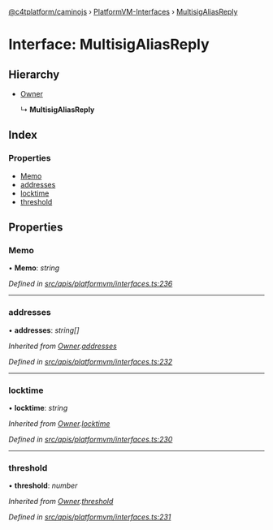 [@c4tplatform/caminojs](../README.md) › [PlatformVM-Interfaces](../modules/platformvm_interfaces.md) › [MultisigAliasReply](platformvm_interfaces.multisigaliasreply.md)

# Interface: MultisigAliasReply

## Hierarchy

* [Owner](platformvm_interfaces.owner.md)

  ↳ **MultisigAliasReply**

## Index

### Properties

* [Memo](platformvm_interfaces.multisigaliasreply.md#memo)
* [addresses](platformvm_interfaces.multisigaliasreply.md#addresses)
* [locktime](platformvm_interfaces.multisigaliasreply.md#locktime)
* [threshold](platformvm_interfaces.multisigaliasreply.md#threshold)

## Properties

###  Memo

• **Memo**: *string*

*Defined in [src/apis/platformvm/interfaces.ts:236](https://github.com/chain4travel/caminojs/blob/8077d740/src/apis/platformvm/interfaces.ts#L236)*

___

###  addresses

• **addresses**: *string[]*

*Inherited from [Owner](platformvm_interfaces.owner.md).[addresses](platformvm_interfaces.owner.md#addresses)*

*Defined in [src/apis/platformvm/interfaces.ts:232](https://github.com/chain4travel/caminojs/blob/8077d740/src/apis/platformvm/interfaces.ts#L232)*

___

###  locktime

• **locktime**: *string*

*Inherited from [Owner](platformvm_interfaces.owner.md).[locktime](platformvm_interfaces.owner.md#locktime)*

*Defined in [src/apis/platformvm/interfaces.ts:230](https://github.com/chain4travel/caminojs/blob/8077d740/src/apis/platformvm/interfaces.ts#L230)*

___

###  threshold

• **threshold**: *number*

*Inherited from [Owner](platformvm_interfaces.owner.md).[threshold](platformvm_interfaces.owner.md#threshold)*

*Defined in [src/apis/platformvm/interfaces.ts:231](https://github.com/chain4travel/caminojs/blob/8077d740/src/apis/platformvm/interfaces.ts#L231)*

